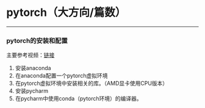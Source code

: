 # pytorch（大方向/篇数）  
---
### pytorch的安装和配置  
主要参考视频：[链接](https://www.bilibili.com/video/BV1S5411X7FY/?spm_id_from=333.999.0.0&vd_source=6714df959b40fdf22d5fa47201de3d2c)  

1. 安装anaconda
2. 在anaconda配置一个pytorch虚拟环境
3. 在pytorch虚拟环境中安装相关的库。（AMD显卡使用CPU版本）
4. 安装pycharm
5. 在pycharm中使用conda（pytorch环境）的编译器。
